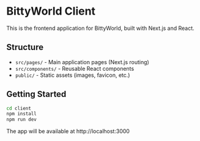 # BittyWorld Client

This is the frontend application for BittyWorld, built with Next.js and React.

## Structure

- `src/pages/` - Main application pages (Next.js routing)
- `src/components/` - Reusable React components
- `public/` - Static assets (images, favicon, etc.)

## Getting Started

```bash
cd client
npm install
npm run dev
```

The app will be available at http://localhost:3000 